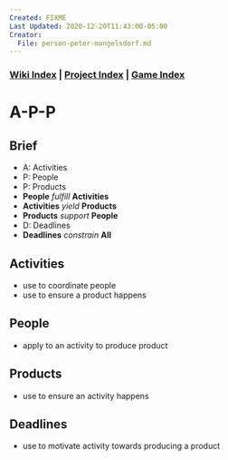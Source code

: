 ```yaml
---
Created: FIXME
Last Updated: 2020-12-20T11:43:00-05:00
Creator:
  File: person-peter-mangelsdorf.md
---
```



### [Wiki Index](index.md) | [Project Index](../index.md) | [Game Index](../intel-game/index.md)


# A-P-P

## Brief
- A: Activities
- P: People
- P: Products
- **People** *fulfill* **Activities**
- **Activities** *yield* **Products**
- **Products** *support* **People**
- D: Deadlines
- **Deadlines** *constrain* **All**


## Activities
- use to coordinate people
- use to ensure a product happens

## People
- apply to an activity to produce product

## Products
- use to ensure an activity happens

## Deadlines
- use to motivate activity towards producing a product
